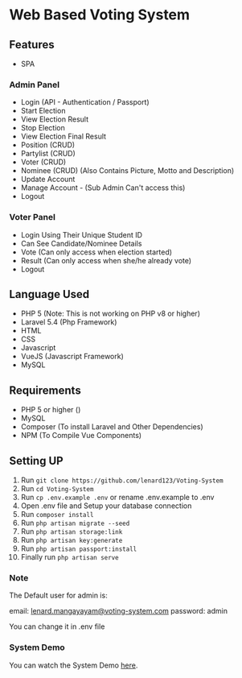 # Web Based Voting System

## Features

- SPA

### Admin Panel

- Login (API - Authentication / Passport)
- Start Election 
- View Election Result
- Stop Election
- View Election Final Result
- Position (CRUD)
- Partylist (CRUD)
- Voter (CRUD)
- Nominee (CRUD) (Also Contains Picture, Motto and Description)
- Update Account
- Manage Account - (Sub Admin Can't access this)
- Logout

### Voter Panel

- Login Using Their Unique Student ID
- Can See Candidate/Nominee Details
- Vote (Can only access when election started)
- Result (Can only access when she/he already vote)
- Logout


## Language Used

- PHP 5 (Note: This is not working on PHP v8 or higher)
- Laravel 5.4 (Php Framework)
- HTML
- CSS
- Javascript
- VueJS (Javascript Framework)
- MySQL

## Requirements

- PHP 5 or higher ()
- MySQL
- Composer (To install Laravel and Other Dependencies)
- NPM (To Compile Vue Components)

## Setting UP

1. Run `git clone https://github.com/lenard123/Voting-System`
2. Run `cd Voting-System`
3. Run `cp .env.example .env` or rename .env.example to .env
4. Open .env file and Setup your database connection
5. Run `composer install`
6. Run `php artisan migrate --seed`
7. Run `php artisan storage:link`
8. Run `php artisan key:generate`
9. Run `php artisan passport:install`
10. Finally run `php artisan serve`

### Note

The Default user for admin is:

email: lenard.mangayayam@voting-system.com
password: admin

You can change it in .env file

### System Demo
You can watch the System Demo [here](https://youtu.be/dsEoONiovdA).
